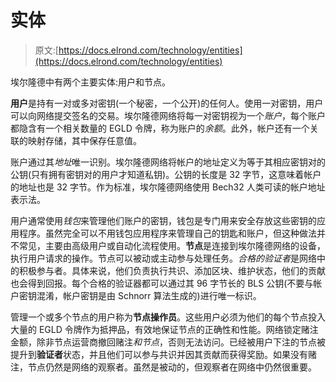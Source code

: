 # 实体

> 原文:[https://docs.elrond.com/technology/entities](https://docs.elrond.com/technology/entities)

 埃尔隆德中有两个主要实体:用户和节点。

**用户**是持有一对或多对密钥(一个秘密，一个公开)的任何人。使用一对密钥，用户可以向网络提交签名的交易。埃尔隆德网络将每一对密钥视为一个*账户*，每个账户都隐含有一个相关数量的 EGLD 令牌，称为账户的*余额*。此外，帐户还有一个关联的映射存储，其中保存任意值。

账户通过其*地址*唯一识别。埃尔隆德网络将帐户的地址定义为等于其相应密钥对的公钥(只有拥有密钥对的用户才知道私钥)。公钥的长度是 32 字节，这意味着帐户的地址也是 32 字节。作为标准，埃尔隆德网络使用 Bech32 人类可读的帐户地址表示法。

用户通常使用*钱包*来管理他们账户的密钥，钱包是专门用来安全存放这些密钥的应用程序。虽然完全可以不用钱包应用程序来管理自己的钥匙和账户，但这种做法并不常见，主要由高级用户或自动化流程使用。**节点**是连接到埃尔隆德网络的设备，执行用户请求的操作。节点可以被动或主动参与处理任务。*合格的验证者*是网络中的积极参与者。具体来说，他们负责执行共识、添加区块、维护状态，他们的贡献也会得到回报。每个合格的验证器都可以通过其 96 字节长的 BLS 公钥(不要与帐户密钥混淆，帐户密钥是由 Schnorr 算法生成的)进行唯一标识。

管理一个或多个节点的用户称为**节点操作员**。这些用户必须为他们的每个节点投入大量的 EGLD 令牌作为抵押品，有效地保证节点的正确性和性能。网络锁定赌注金额，除非节点运营商撤回赌注*和节点*，否则无法访问。已经被用户下注的节点被提升到**验证者**状态，并且他们可以参与共识并因其贡献而获得奖励。如果没有赌注，节点仍然是网络的观察者。虽然是被动的，但观察者在网络中仍然很重要。